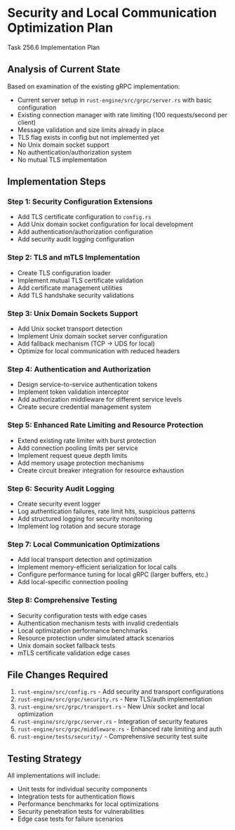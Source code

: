 # Security and Local Communication Optimization Plan
Task 256.6 Implementation Plan

## Analysis of Current State

Based on examination of the existing gRPC implementation:
- Current server setup in `rust-engine/src/grpc/server.rs` with basic configuration
- Existing connection manager with rate limiting (100 requests/second per client)
- Message validation and size limits already in place
- TLS flag exists in config but not implemented yet
- No Unix domain socket support
- No authentication/authorization system
- No mutual TLS implementation

## Implementation Steps

### Step 1: Security Configuration Extensions
- Add TLS certificate configuration to `config.rs`
- Add Unix domain socket configuration for local development
- Add authentication/authorization configuration
- Add security audit logging configuration

### Step 2: TLS and mTLS Implementation
- Create TLS configuration loader
- Implement mutual TLS certificate validation
- Add certificate management utilities
- Add TLS handshake security validations

### Step 3: Unix Domain Sockets Support
- Add Unix socket transport detection
- Implement Unix domain socket server configuration
- Add fallback mechanism (TCP -> UDS for local)
- Optimize for local communication with reduced headers

### Step 4: Authentication and Authorization
- Design service-to-service authentication tokens
- Implement token validation interceptor
- Add authorization middleware for different service levels
- Create secure credential management system

### Step 5: Enhanced Rate Limiting and Resource Protection
- Extend existing rate limiter with burst protection
- Add connection pooling limits per service
- Implement request queue depth limits
- Add memory usage protection mechanisms
- Create circuit breaker integration for resource exhaustion

### Step 6: Security Audit Logging
- Create security event logger
- Log authentication failures, rate limit hits, suspicious patterns
- Add structured logging for security monitoring
- Implement log rotation and secure storage

### Step 7: Local Communication Optimizations
- Add local transport detection and optimization
- Implement memory-efficient serialization for local calls
- Configure performance tuning for local gRPC (larger buffers, etc.)
- Add local-specific connection pooling

### Step 8: Comprehensive Testing
- Security configuration tests with edge cases
- Authentication mechanism tests with invalid credentials
- Local optimization performance benchmarks
- Resource protection under simulated attack scenarios
- Unix domain socket fallback tests
- mTLS certificate validation edge cases

## File Changes Required

1. `rust-engine/src/config.rs` - Add security and transport configurations
2. `rust-engine/src/grpc/security.rs` - New TLS/auth implementation
3. `rust-engine/src/grpc/transport.rs` - New Unix socket and local optimization
4. `rust-engine/src/grpc/server.rs` - Integration of security features
5. `rust-engine/src/grpc/middleware.rs` - Enhanced rate limiting and auth
6. `rust-engine/tests/security/` - Comprehensive security test suite

## Testing Strategy

All implementations will include:
- Unit tests for individual security components
- Integration tests for authentication flows
- Performance benchmarks for local optimizations
- Security penetration tests for vulnerabilities
- Edge case tests for failure scenarios